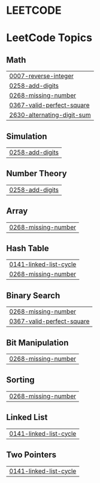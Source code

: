 # LEETCODE
<!---LeetCode Topics Start-->
# LeetCode Topics
## Math
|  |
| ------- |
| [0007-reverse-integer](https://github.com/Pallavi-0325/LEETCODE/tree/master/0007-reverse-integer) |
| [0258-add-digits](https://github.com/Pallavi-0325/LEETCODE/tree/master/0258-add-digits) |
| [0268-missing-number](https://github.com/Pallavi-0325/LEETCODE/tree/master/0268-missing-number) |
| [0367-valid-perfect-square](https://github.com/Pallavi-0325/LEETCODE/tree/master/0367-valid-perfect-square) |
| [2630-alternating-digit-sum](https://github.com/Pallavi-0325/LEETCODE/tree/master/2630-alternating-digit-sum) |
## Simulation
|  |
| ------- |
| [0258-add-digits](https://github.com/Pallavi-0325/LEETCODE/tree/master/0258-add-digits) |
## Number Theory
|  |
| ------- |
| [0258-add-digits](https://github.com/Pallavi-0325/LEETCODE/tree/master/0258-add-digits) |
## Array
|  |
| ------- |
| [0268-missing-number](https://github.com/Pallavi-0325/LEETCODE/tree/master/0268-missing-number) |
## Hash Table
|  |
| ------- |
| [0141-linked-list-cycle](https://github.com/Pallavi-0325/LEETCODE/tree/master/0141-linked-list-cycle) |
| [0268-missing-number](https://github.com/Pallavi-0325/LEETCODE/tree/master/0268-missing-number) |
## Binary Search
|  |
| ------- |
| [0268-missing-number](https://github.com/Pallavi-0325/LEETCODE/tree/master/0268-missing-number) |
| [0367-valid-perfect-square](https://github.com/Pallavi-0325/LEETCODE/tree/master/0367-valid-perfect-square) |
## Bit Manipulation
|  |
| ------- |
| [0268-missing-number](https://github.com/Pallavi-0325/LEETCODE/tree/master/0268-missing-number) |
## Sorting
|  |
| ------- |
| [0268-missing-number](https://github.com/Pallavi-0325/LEETCODE/tree/master/0268-missing-number) |
## Linked List
|  |
| ------- |
| [0141-linked-list-cycle](https://github.com/Pallavi-0325/LEETCODE/tree/master/0141-linked-list-cycle) |
## Two Pointers
|  |
| ------- |
| [0141-linked-list-cycle](https://github.com/Pallavi-0325/LEETCODE/tree/master/0141-linked-list-cycle) |
<!---LeetCode Topics End-->